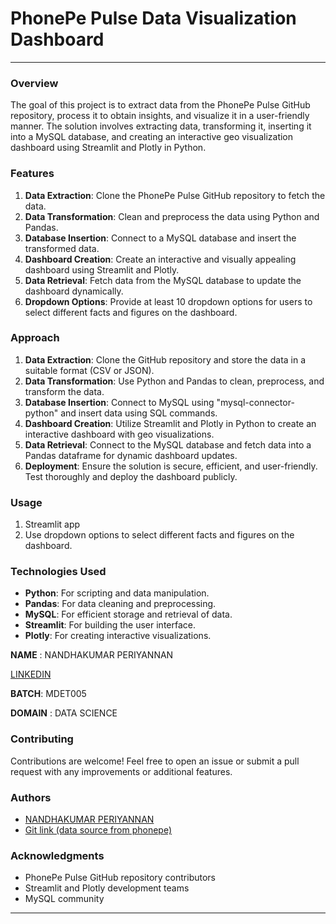 # PhonePe Pulse Data Visualization Dashboard

---

### Overview
The goal of this project is to extract data from the PhonePe Pulse GitHub repository, process it to obtain insights, and visualize it in a user-friendly manner. The solution involves extracting data, transforming it, inserting it into a MySQL database, and creating an interactive geo visualization dashboard using Streamlit and Plotly in Python.

### Features
1. **Data Extraction**: Clone the PhonePe Pulse GitHub repository to fetch the data.
2. **Data Transformation**: Clean and preprocess the data using Python and Pandas.
3. **Database Insertion**: Connect to a MySQL database and insert the transformed data.
4. **Dashboard Creation**: Create an interactive and visually appealing dashboard using Streamlit and Plotly.
5. **Data Retrieval**: Fetch data from the MySQL database to update the dashboard dynamically.
6. **Dropdown Options**: Provide at least 10 dropdown options for users to select different facts and figures on the dashboard.

### Approach
1. **Data Extraction**: Clone the GitHub repository and store the data in a suitable format (CSV or JSON).
2. **Data Transformation**: Use Python and Pandas to clean, preprocess, and transform the data.
3. **Database Insertion**: Connect to MySQL using "mysql-connector-python" and insert data using SQL commands.
4. **Dashboard Creation**: Utilize Streamlit and Plotly in Python to create an interactive dashboard with geo visualizations.
5. **Data Retrieval**: Connect to the MySQL database and fetch data into a Pandas dataframe for dynamic dashboard updates.
6. **Deployment**: Ensure the solution is secure, efficient, and user-friendly. Test thoroughly and deploy the dashboard publicly.


### Usage
1. Streamlit app
2. Use dropdown options to select different facts and figures on the dashboard.

### Technologies Used
- **Python**: For scripting and data manipulation.
- **Pandas**: For data cleaning and preprocessing.
- **MySQL**: For efficient storage and retrieval of data.
- **Streamlit**: For building the user interface.
- **Plotly**: For creating interactive visualizations.

**NAME** : NANDHAKUMAR PERIYANNAN

[LINKEDIN](https://www.linkedin.com/in/nandhakumar-periyannan-0b7427203?lipi=urn%3Ali%3Apage%3Ad_flagship3_profile_view_base_contact_details%3BPQHJoIDLT6Gkr27wujV5BA%3D%3D)

**BATCH**: MDET005

**DOMAIN** : DATA SCIENCE

### Contributing
Contributions are welcome! Feel free to open an issue or submit a pull request with any improvements or additional features.


### Authors
- [NANDHAKUMAR PERIYANNAN](https://github.com/NANDHAKUMAR-PERIYANNAN)
- [Git link (data source from phonepe)](https://github.com/PhonePe/pulse#readme)


### Acknowledgments
- PhonePe Pulse GitHub repository contributors
- Streamlit and Plotly development teams
- MySQL community

---



